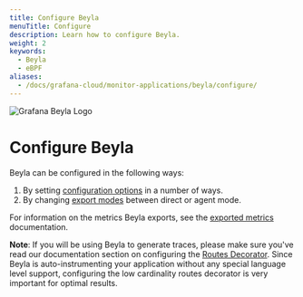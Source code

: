 ```yaml
---
title: Configure Beyla
menuTitle: Configure
description: Learn how to configure Beyla.
weight: 2
keywords:
  - Beyla
  - eBPF
aliases:
  - /docs/grafana-cloud/monitor-applications/beyla/configure/
---
```


![Grafana Beyla Logo](https://grafana.com/media/docs/grafana-cloud/beyla/beyla-logo-2.png)

# Configure Beyla

Beyla can be configured in the following ways:

1. By setting [configuration options](options/) in a number of ways.
2. By changing [export modes](export-modes/) between direct or agent mode.

For information on the metrics Beyla exports, see the [exported metrics](../metrics/) documentation.

**Note**: If you will be using Beyla to generate traces, please make sure you've read our documentation section on configuring
the [Routes Decorator](options/#routes-decorator). Since Beyla is auto-instrumenting your application without any
special language level support, configuring the low cardinality routes decorator is very important for optimal results.
